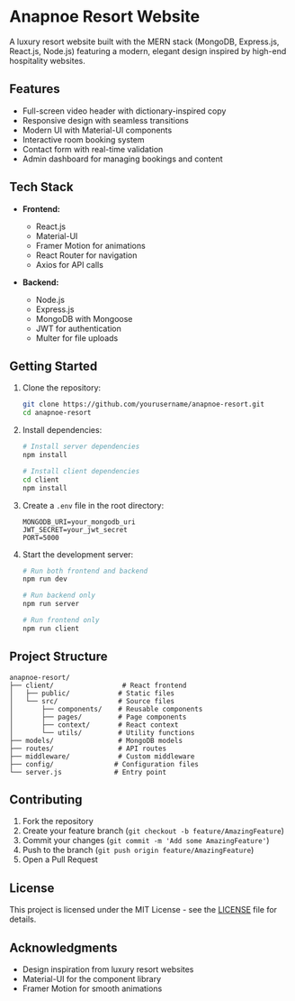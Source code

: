 # Anapnoe Resort Website

A luxury resort website built with the MERN stack (MongoDB, Express.js, React.js, Node.js) featuring a modern, elegant design inspired by high-end hospitality websites.

## Features

- Full-screen video header with dictionary-inspired copy
- Responsive design with seamless transitions
- Modern UI with Material-UI components
- Interactive room booking system
- Contact form with real-time validation
- Admin dashboard for managing bookings and content

## Tech Stack

- **Frontend:**
  - React.js
  - Material-UI
  - Framer Motion for animations
  - React Router for navigation
  - Axios for API calls

- **Backend:**
  - Node.js
  - Express.js
  - MongoDB with Mongoose
  - JWT for authentication
  - Multer for file uploads

## Getting Started

1. Clone the repository:
   ```bash
   git clone https://github.com/yourusername/anapnoe-resort.git
   cd anapnoe-resort
   ```

2. Install dependencies:
   ```bash
   # Install server dependencies
   npm install

   # Install client dependencies
   cd client
   npm install
   ```

3. Create a `.env` file in the root directory:
   ```
   MONGODB_URI=your_mongodb_uri
   JWT_SECRET=your_jwt_secret
   PORT=5000
   ```

4. Start the development server:
   ```bash
   # Run both frontend and backend
   npm run dev

   # Run backend only
   npm run server

   # Run frontend only
   npm run client
   ```

## Project Structure

```
anapnoe-resort/
├── client/                 # React frontend
│   ├── public/            # Static files
│   └── src/               # Source files
│       ├── components/    # Reusable components
│       ├── pages/         # Page components
│       ├── context/       # React context
│       └── utils/         # Utility functions
├── models/                # MongoDB models
├── routes/                # API routes
├── middleware/            # Custom middleware
├── config/               # Configuration files
└── server.js             # Entry point
```

## Contributing

1. Fork the repository
2. Create your feature branch (`git checkout -b feature/AmazingFeature`)
3. Commit your changes (`git commit -m 'Add some AmazingFeature'`)
4. Push to the branch (`git push origin feature/AmazingFeature`)
5. Open a Pull Request

## License

This project is licensed under the MIT License - see the [LICENSE](LICENSE) file for details.

## Acknowledgments

- Design inspiration from luxury resort websites
- Material-UI for the component library
- Framer Motion for smooth animations 
